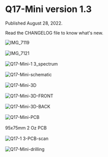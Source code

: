 # Q17-Mini version 1.3

Published August 28, 2022.

Read the CHANGELOG file to know what's new.

![IMG_7119](https://user-images.githubusercontent.com/12907102/186949009-f9dca25a-3b77-4e79-b817-db886164d045.jpeg)<br>
<br>
![IMG_7121](https://user-images.githubusercontent.com/12907102/186954204-37dbab7d-af63-4a9b-8544-0cef246c1225.jpeg)<br>
<br>
![Q17-Mini-1 3_spectrum](https://user-images.githubusercontent.com/12907102/189294781-cff1cc9a-bd83-4b75-bac8-acc55bfa9ec6.jpg)<br>
<br>
![Q17-Mini-schematic](https://user-images.githubusercontent.com/12907102/189952373-d4e0e8b1-a28e-4584-bdee-4a64cd771d1e.jpg)<br>
<br>
![Q17-Mini-3D](https://user-images.githubusercontent.com/12907102/186886996-d3bc09cb-5950-43d9-befd-7f4f50fa0994.jpg)<br>
<br>
![Q17-Mini-3D-FRONT](https://user-images.githubusercontent.com/12907102/186886993-d289c6fd-c93c-481c-8652-cafee727dd6e.jpg)<br>
<br>
![Q17-Mini-3D-BACK](https://user-images.githubusercontent.com/12907102/186886986-c2cd2426-bd82-4aa9-8164-c0ce81b99343.jpg)<br>
<br>
![Q17-Mini-PCB](https://user-images.githubusercontent.com/12907102/186887015-b0b0a7d2-3b07-41a8-adbc-ce6164e2dc82.jpg)<br>
<br>
95x75mm 2 Oz PCB<br>
<br>
![Q17-1 3-PCB-scan](https://user-images.githubusercontent.com/12907102/186886981-c5b678a8-5ec7-4ca9-a90e-ef85f9a3f41b.jpg)<br>
<br>
![Q17-Mini-drilling](https://user-images.githubusercontent.com/12907102/187089535-22ca085d-42d1-407b-aade-f6f342333dc8.jpg)<br>
<br>
<br>
